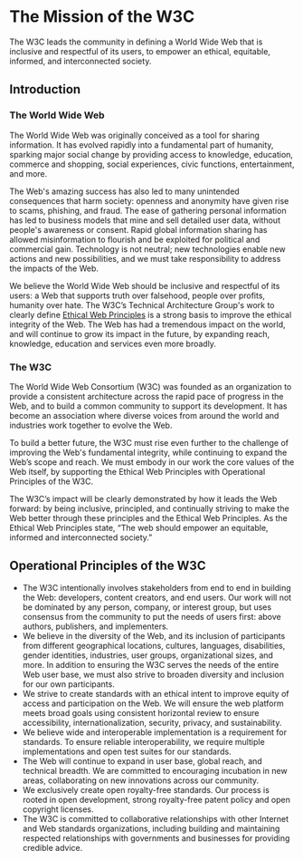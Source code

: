 # The Mission of the W3C

The W3C leads the community in defining a World Wide Web that is inclusive and respectful of its users, 
to empower an ethical, equitable, informed, and interconnected society.

## **Introduction**
### The World Wide Web

The World Wide Web was originally conceived as a tool for sharing information. 
It has evolved rapidly into a fundamental part of humanity, 
sparking major social change by providing access to 
knowledge, education, commerce and shopping, social experiences, civic functions, entertainment, and more.

The Web's amazing success has also led to many unintended consequences that harm society: 
openness and anonymity have given rise to scams, phishing, and fraud. 
The ease of gathering personal information has led to business models that mine and sell detailed user data, without people's awareness or consent. 
Rapid global information sharing has allowed misinformation to flourish and be exploited for political and commercial gain. 
Technology is not neutral; 
new technologies enable new actions and new possibilities, and we must take responsibility to address the impacts of the Web.

We believe the World Wide Web should be inclusive and respectful of its users: 
a Web that supports truth over falsehood, people over profits, humanity over hate. 
The W3C’s Technical Architecture Group's work to clearly define [Ethical Web Principles](https://www.w3.org/2001/tag/doc/ethical-web-principles/) 
is a strong basis to improve the ethical integrity of the Web. 
The Web has had a tremendous impact on the world, and will continue to grow its impact in the future, 
by expanding reach, knowledge, education and services even more broadly.

### The W3C

The World Wide Web Consortium (W3C) was founded as an organization to provide a consistent architecture across the rapid pace of progress in the Web, 
and to build a common community to support its development. 
It has become an association where diverse voices from around the world and industries work together to evolve the Web.

To build a better future, the W3C must rise even further to the challenge of improving the Web's fundamental integrity, 
while continuing to expand the Web’s scope and reach. 
We must embody in our work the core values of the Web itself, 
by supporting the Ethical Web Principles with Operational Principles of the W3C.

The W3C’s impact will be clearly demonstrated by how it leads the Web forward: 
by being inclusive, principled, and continually striving to make the Web better through these principles and the Ethical Web Principles. 
As the Ethical Web Principles state, “The web should empower an equitable, informed and interconnected society.”

## Operational Principles of the W3C

* The W3C intentionally involves stakeholders from end to end in building the Web: developers, content creators, and end users.
  Our work will not be dominated by any person, company, or interest group, but uses consensus from the community
  to put the needs of users first: above authors, publishers, and implementers.
* We believe in the diversity of the Web, and its inclusion of participants
  from different geographical locations, cultures, languages, disabilities, gender identities, industries, user groups, organizational sizes, and more.
  In addition to ensuring the W3C serves the needs of the entire Web user base,
  we must also strive to broaden diversity and inclusion for our own participants.
* We strive to create standards with an ethical intent to improve equity of access and participation on the Web.
  We will ensure the web platform meets broad goals using consistent horizontal review
  to ensure accessibility, internationalization, security, privacy, and sustainability.
* We believe wide and interoperable implementation is a requirement for standards.
  To ensure reliable interoperability, we require multiple implementations and open test suites for our standards.
* The Web will continue to expand in user base, global reach, and technical breadth.
  We are committed to encouraging incubation in new areas, collaborating on new innovations across our community.
* We exclusively create open royalty-free standards.
  Our process is rooted in open development, strong royalty-free patent policy and open copyright licenses.
* The W3C is committed to collaborative relationships with other Internet and Web standards organizations,
  including building and maintaining respected relationships with governments and businesses for providing credible advice.
